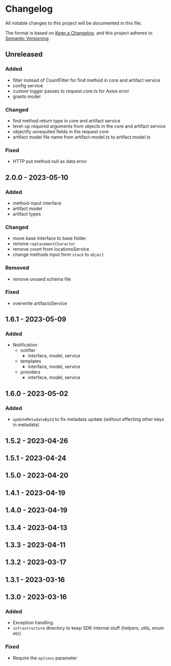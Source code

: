 # Changelog

All notable changes to this project will be documented in this file.

The format is based on [Keep a Changelog](https://keepachangelog.com/en/1.0.0/),
and this project adheres to [Semantic Versioning](https://semver.org/spec/v2.0.0.html).

## Unreleased

### Added

- filter instead of CountFilter for find method in core and artifact service
- config service
- custom logger passes to request.core.ts for Axios error
- grants model

### Changed

- find method return type in core and artifact service
- level-up required arguments from objects in the core and artifact service
- objectify unrequited fields in the request core
- artifact model file name from artifact-model.ts to artifact.model.ts

### Fixed

- HTTP put method null as data error

## 2.0.0 - 2023-05-10

### Added

- method-input interface
- artifact model
- artifact types

### Changed

- move base interface to base folder
- remove `replacementCharacter`
- remove count from locationsService
- change methods input form `stack` to `object`

### Removed

- remove unused schema file

### Fixed

- overwrite artifactsService

## 1.6.1 - 2023-05-09

### Added

- Notification
  - notifier
    - interface, model, service
  - templates
    - interface, model, service
  - providers
    - interface, model, service

## 1.6.0 - 2023-05-02

### Added

- `updateMetadataById` to fix metadata update (without effecting other keys in metadata)

## 1.5.2 - 2023-04-26

## 1.5.1 - 2023-04-24

## 1.5.0 - 2023-04-20

## 1.4.1 - 2023-04-19

## 1.4.0 - 2023-04-19

## 1.3.4 - 2023-04-13

## 1.3.3 - 2023-04-11

## 1.3.2 - 2023-03-17

## 1.3.1 - 2023-03-16

## 1.3.0 - 2023-03-16

### Added

- Exception handling
- `infrastructure` directory to keep SDK internal stuff (helpers, utils, enum etc)

### Fixed

- Require the `options` parameter
